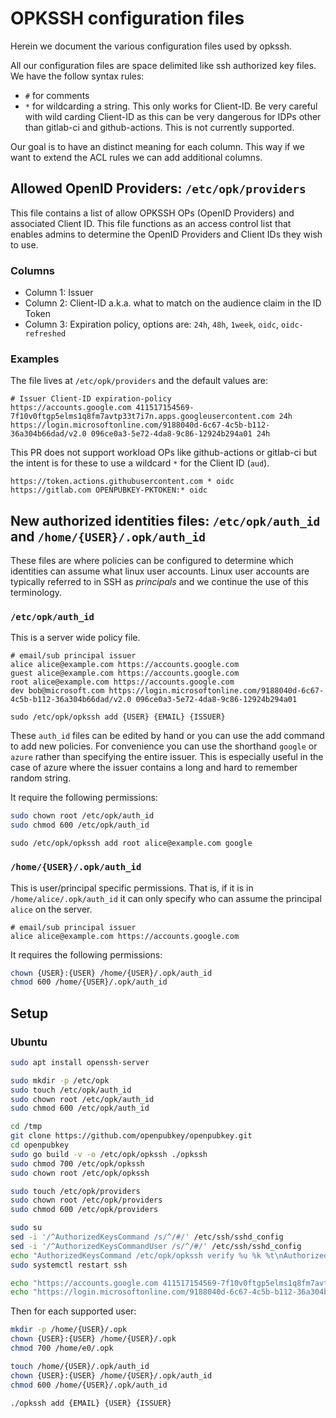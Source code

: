 # OPKSSH configuration files

Herein we document the various configuration files used by opkssh.

All our configuration files are space delimited like ssh authorized key files.
We have the follow syntax rules:

- `#` for comments
- `*` for wildcarding a string. This only works for Client-ID. Be very careful with wild carding Client-ID as this can be very dangerous for IDPs other than gitlab-ci and github-actions. This is not currently supported.

Our goal is to have an distinct meaning for each column. This way if we want to extend the ACL rules we can add additional columns.

## Allowed OpenID Providers: `/etc/opk/providers`

This file contains a list of allow OPKSSH OPs (OpenID Providers) and associated Client ID. This file functions as an access control list that enables admins to determine the OpenID Providers and Client IDs they wish to use.

### Columns

- Column 1: Issuer
- Column 2: Client-ID a.k.a. what to match on the audience claim in the ID Token 
- Column 3: Expiration policy, options are: `24h`, `48h`, `1week`, `oidc`, `oidc-refreshed`

### Examples

The file lives at `/etc/opk/providers` and the default values are:

```
# Issuer Client-ID expiration-policy 
https://accounts.google.com 411517154569-7f10v0ftgp5elms1q8fm7avtp33t7i7n.apps.googleusercontent.com 24h
https://login.microsoftonline.com/9188040d-6c67-4c5b-b112-36a304b66dad/v2.0 096ce0a3-5e72-4da8-9c86-12924b294a01 24h
```

This PR does not support workload OPs like github-actions or gitlab-ci but the intent is for these to use a wildcard `*` for the Client ID (`aud`).

```
https://token.actions.githubusercontent.com * oidc
https://gitlab.com OPENPUBKEY-PKTOKEN:* oidc
```

## New authorized identities files: `/etc/opk/auth_id` and `/home/{USER}/.opk/auth_id`

These files are where policies can be configured to determine which identities can assume what linux user accounts.
Linux user accounts are typically referred to in SSH as *principals* and we continue the use of this terminology.

### `/etc/opk/auth_id`

This is a server wide policy file.

```
# email/sub principal issuer 
alice alice@example.com https://accounts.google.com
guest alice@example.com https://accounts.google.com 
root alice@example.com https://accounts.google.com 
dev bob@microsoft.com https://login.microsoftonline.com/9188040d-6c67-4c5b-b112-36a304b66dad/v2.0 096ce0a3-5e72-4da8-9c86-12924b294a01
```

`sudo /etc/opk/opkssh add {USER} {EMAIL} {ISSUER}`

These `auth_id` files can be edited by hand or you can use the add command to add new policies.
For convenience you can use the shorthand `google` or `azure` rather than specifying the entire issuer.
This is especially useful in the case of azure where the issuer contains a long and hard to remember random string.

It require the following permissions:

```bash
sudo chown root /etc/opk/auth_id
sudo chmod 600 /etc/opk/auth_id
```

`sudo /etc/opk/opkssh add root alice@example.com google`

### `/home/{USER}/.opk/auth_id`

This is user/principal specific permissions.
That is, if it is in `/home/alice/.opk/auth_id` it can only specify who can assume the principal `alice` on the server.

```
# email/sub principal issuer 
alice alice@example.com https://accounts.google.com
```

It requires the following permissions:

```bash
chown {USER}:{USER} /home/{USER}/.opk/auth_id
chmod 600 /home/{USER}/.opk/auth_id
```


## Setup

### Ubuntu

```bash
sudo apt install openssh-server

sudo mkdir -p /etc/opk
sudo touch /etc/opk/auth_id
sudo chown root /etc/opk/auth_id
sudo chmod 600 /etc/opk/auth_id

cd /tmp
git clone https://github.com/openpubkey/openpubkey.git
cd openpubkey
sudo go build -v -o /etc/opk/opkssh ./opkssh
sudo chmod 700 /etc/opk/opkssh
sudo chown root /etc/opk/opkssh

sudo touch /etc/opk/providers
sudo chown root /etc/opk/providers
sudo chmod 600 /etc/opk/providers

sudo su
sed -i '/^AuthorizedKeysCommand /s/^/#/' /etc/ssh/sshd_config
sed -i '/^AuthorizedKeysCommandUser /s/^/#/' /etc/ssh/sshd_config
echo "AuthorizedKeysCommand /etc/opk/opkssh verify %u %k %t\nAuthorizedKeysCommandUser root" >> /etc/ssh/sshd_config
sudo systemctl restart ssh

echo "https://accounts.google.com 411517154569-7f10v0ftgp5elms1q8fm7avtp33t7i7n.apps.googleusercontent.com 24h" >> /etc/opk/providers
echo "https://login.microsoftonline.com/9188040d-6c67-4c5b-b112-36a304b66dad/v2.0 096ce0a3-5e72-4da8-9c86-12924b294a01 24h" >> /etc/opk/providers
```

Then for each supported user:

```bash
mkdir -p /home/{USER}/.opk
chown {USER}:{USER} /home/{USER}/.opk
chmod 700 /home/e0/.opk

touch /home/{USER}/.opk/auth_id
chown {USER}:{USER} /home/{USER}/.opk/auth_id
chmod 600 /home/{USER}/.opk/auth_id

./opkssh add {EMAIL} {USER} {ISSUER}
```
